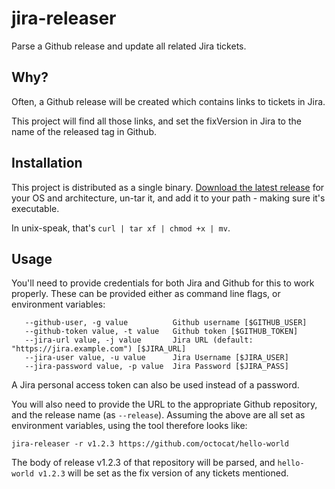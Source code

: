 # jira-releaser
Parse a Github release and update all related Jira tickets.

## Why?

Often, a Github release will be created which contains links to tickets in Jira.

This project will find all those links, and set the fixVersion in Jira to the name of the released tag in Github.

## Installation

This project is distributed as a single binary. [Download the latest release](https://github.com/kieranajp/jira-releaser/releases/latest) for your OS and architecture, un-tar it, and add it to your path - making sure it's executable.

In unix-speak, that's `curl | tar xf | chmod +x | mv`.

## Usage

You'll need to provide credentials for both Jira and Github for this to work properly. These can be provided either as command line flags, or environment variables:

```
   --github-user, -g value          Github username [$GITHUB_USER]
   --github-token value, -t value   Github token [$GITHUB_TOKEN]
   --jira-url value, -j value       Jira URL (default: "https://jira.example.com") [$JIRA_URL]
   --jira-user value, -u value      Jira Username [$JIRA_USER]
   --jira-password value, -p value  Jira Password [$JIRA_PASS]
```

A Jira personal access token can also be used instead of a password. 

You will also need to provide the URL to the appropriate Github repository, and the release name (as `--release`). Assuming the above are all set as environment variables, using the tool therefore looks like:

```
jira-releaser -r v1.2.3 https://github.com/octocat/hello-world
```

The body of release v1.2.3 of that repository will be parsed, and `hello-world v1.2.3` will be set as the fix version of any tickets mentioned.

